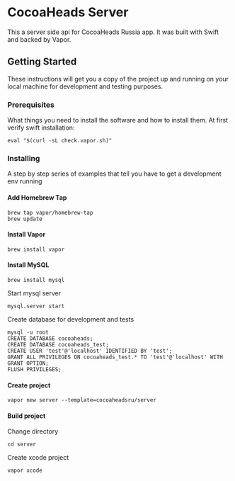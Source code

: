
# CocoaHeads Server

This a server side api for CocoaHeads Russia app. It was built with Swift and backed by Vapor.

## Getting Started

These instructions will get you a copy of the project up and running on your local machine for development and testing purposes. 

### Prerequisites

What things you need to install the software and how to install them. At first verify swift installation:

```
eval "$(curl -sL check.vapor.sh)"
```

### Installing

A step by step series of examples that tell you have to get a development env running


#### Add Homebrew Tap

```
brew tap vapor/homebrew-tap
brew update
```

#### Install Vapor

```
brew install vapor
```

#### Install MySQL

```
brew install mysql
```
Start mysql server

```
mysql.server start

```
Create database for development and tests 

```
mysql -u root
CREATE DATABASE cocoaheads;
CREATE DATABASE cocoaheads_test;
CREATE USER 'test'@'localhost' IDENTIFIED BY 'test';
GRANT ALL PRIVILEGES ON cocoaheads_test.* TO 'test'@'localhost' WITH GRANT OPTION;
FLUSH PRIVILEGES;
```



#### Create project

```
vapor new server --template=cocoaheadsru/server
```

#### Build project

Change directory

```
cd server
```
Create xcode project

```
vapor xcode
```
